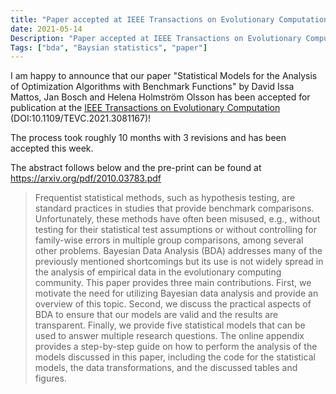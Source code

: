 ```yaml
---
title: "Paper accepted at IEEE Transactions on Evolutionary Computation!"
date: 2021-05-14
Description: "Paper accepted at IEEE Transactions on Evolutionary Computation"
Tags: ["bda", "Baysian statistics", "paper"]
---
```


I am happy to announce that our paper "Statistical Models for the Analysis of Optimization Algorithms with Benchmark Functions" by David Issa Mattos, Jan Bosch and Helena Holmström Olsson has been accepted for publication at the [IEEE Transactions on Evolutionary Computation](https://ieeexplore.ieee.org/xpl/RecentIssue.jsp?punumber=4235) (DOI:10.1109/TEVC.2021.3081167)!

The process took roughly 10 months with 3 revisions and has been accepted this week.

The abstract follows below and the pre-print can be found at https://arxiv.org/pdf/2010.03783.pdf

> Frequentist statistical methods, such as hypothesis testing, are standard practices in studies that provide benchmark comparisons.  Unfortunately, these methods have often been misused, e.g., without testing for their statistical test assumptions or without controlling for family-wise errors in multiple group comparisons, among several other problems. Bayesian Data Analysis (BDA) addresses many of the previously mentioned shortcomings but its use is not widely spread in the analysis of empirical data in the evolutionary computing community. This paper provides three main contributions. First, we motivate the need for utilizing Bayesian data analysis and provide an overview of this topic. Second, we discuss the practical aspects of BDA to ensure that our models are valid and the results are transparent. Finally, we provide five statistical models that can be used to answer multiple research questions. The online appendix provides a step-by-step guide on how to perform the analysis of the models discussed in this paper, including the code for the statistical models, the data transformations, and the discussed tables and figures. 
